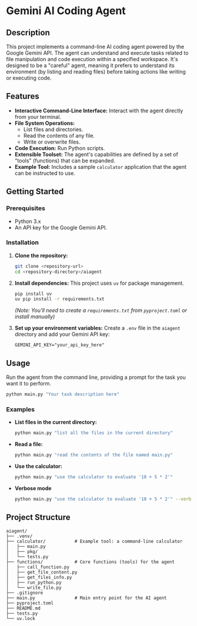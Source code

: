 # Gemini AI Coding Agent

## Description

This project implements a command-line AI coding agent powered by the Google Gemini API. The agent can understand and execute tasks related to file manipulation and code execution within a specified workspace. It's designed to be a "careful" agent, meaning it prefers to understand its environment (by listing and reading files) before taking actions like writing or executing code.

## Features

-   **Interactive Command-Line Interface:**  Interact with the agent directly from your terminal.
-   **File System Operations:**
    -   List files and directories.
    -   Read the contents of any file.
    -   Write or overwrite files.
-   **Code Execution:** Run Python scripts.
-   **Extensible Toolset:** The agent's capabilities are defined by a set of "tools" (functions) that can be expanded.
-   **Example Tool:** Includes a sample `calculator` application that the agent can be instructed to use.

## Getting Started

### Prerequisites

-   Python 3.x
-   An API key for the Google Gemini API.

### Installation

1.  **Clone the repository:**
    ```bash
    git clone <repository-url>
    cd <repository-directory>/aiagent
    ```

2.  **Install dependencies:**
    This project uses `uv` for package management.
    ```bash
    pip install uv
    uv pip install -r requirements.txt 
    ```
    *(Note: You'll need to create a `requirements.txt` from `pyproject.toml` or install manually)*

3.  **Set up your environment variables:**
    Create a `.env` file in the `aiagent` directory and add your Gemini API key:
    ```
    GEMINI_API_KEY="your_api_key_here"
    ```

## Usage

Run the agent from the command line, providing a prompt for the task you want it to perform.

```bash
python main.py "Your task description here"
```

### Examples

-   **List files in the current directory:**
    ```bash
    python main.py "list all the files in the current directory"
    ```

-   **Read a file:**
    ```bash
    python main.py "read the contents of the file named main.py"
    ```

-   **Use the calculator:**
    ```bash
    python main.py "use the calculator to evaluate '10 + 5 * 2'"
    ```
- **Verbose mode**
    ```bash
    python main.py "use the calculator to evaluate '10 + 5 * 2'" --verbose
    ```

## Project Structure

```
aiagent/
├── .venv/
├── calculator/           # Example tool: a command-line calculator
│   ├── main.py
│   ├── pkg/
│   └── tests.py
├── functions/            # Core functions (tools) for the agent
│   ├── call_function.py
│   ├── get_file_content.py
│   ├── get_files_info.py
│   ├── run_python.py
│   └── write_file.py
├── .gitignore
├── main.py               # Main entry point for the AI agent
├── pyproject.toml
├── README.md
├── tests.py
└── uv.lock
```

```
